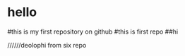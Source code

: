 # hello

#this is my first repository on github
#this is first repo 
##hi

//////deolophi from six repo 
